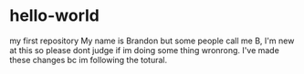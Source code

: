 # hello-world
my first repository
My name is Brandon but some people call me B, I'm new at this so please dont judge if im doing some thing wronrong.
I've made these changes bc im following the totural.
